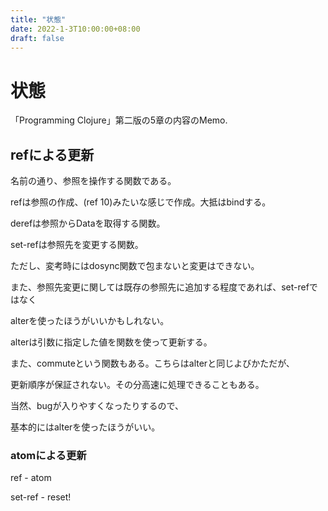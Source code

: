 ```yaml
---
title: "状態"
date: 2022-1-3T10:00:00+08:00
draft: false
---
```

# 状態



「Programming Clojure」第二版の5章の内容のMemo.



## refによる更新



名前の通り、参照を操作する関数である。



refは参照の作成、(ref 10)みたいな感じで作成。大抵はbindする。



derefは参照からDataを取得する関数。



set-refは参照先を変更する関数。



ただし、変考時にはdosync関数で包まないと変更はできない。



また、参照先変更に関しては既存の参照先に追加する程度であれば、set-refではなく



alterを使ったほうがいいかもしれない。



alterは引数に指定した値を関数を使って更新する。



また、commuteという関数もある。こちらはalterと同じよびかただが、



更新順序が保証されない。その分高速に処理できることもある。



当然、bugが入りやすくなったりするので、



基本的にはalterを使ったほうがいい。



### atomによる更新



ref - atom



set-ref - reset!
